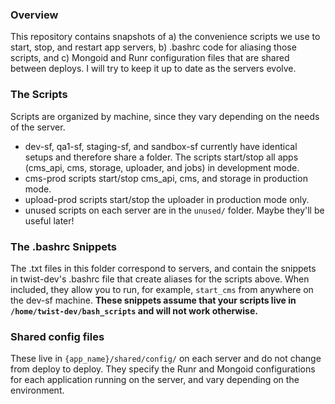 ### Overview

This repository contains snapshots of a) the convenience scripts we use to start, stop, and restart app servers, b) .bashrc code for aliasing those scripts, and c) Mongoid and Runr configuration files that are shared between deploys.  I will try to keep it up to date as the servers evolve.

### The Scripts

Scripts are organized by machine, since they vary depending on the needs of the server.
* dev-sf, qa1-sf, staging-sf, and sandbox-sf currently have identical setups and therefore share a folder.  The scripts start/stop all apps (cms_api, cms, storage, uploader, and jobs) in development mode.
* cms-prod scripts start/stop cms_api, cms, and storage in production mode.
* upload-prod scripts start/stop the uploader in production mode only.
* unused scripts on each server are in the `unused/` folder.  Maybe they'll be useful later!

### The .bashrc Snippets

The .txt files in this folder correspond to servers, and contain the snippets in twist-dev's .bashrc file that create aliases for the scripts above.  When included, they allow you to run, for example, `start_cms` from anywhere on the dev-sf machine.  **These snippets assume that your scripts live in `/home/twist-dev/bash_scripts` and will not work otherwise.**

### Shared config files

These live in `{app_name}/shared/config/` on each server and do not change from deploy to deploy.  They specify the Runr and Mongoid configurations for each application running on the server, and vary depending on the environment.
